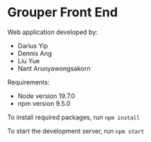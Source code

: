 # Grouper Front End
Web application developed by:
- Darius Yip
- Dennis Ang
- Liu Yue
- Nant Arunyawongsakorn

Requirements:
- Node version 19.7.0
- npm version 9.5.0

To install required packages, run `npm install`

To start the development server, run `npm start`
